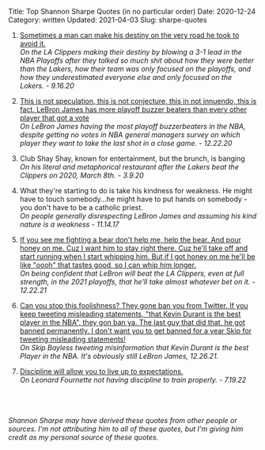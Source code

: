 Title: Top Shannon Sharpe Quotes (in no particular order)
Date: 2020-12-24
Category: written
Updated: 2021-04-03
Slug: sharpe-quotes

1. <a href="https://www.youtube.com/watch?v=A-ynOpt2VXw&t=256s" target="_blank">Sometimes a man can make his destiny on the very road he took to avoid it.</a><br>
	_On the LA Clippers making their destiny by blowing a 3-1 lead in the NBA Playoffs after they talked so much shit about how they were better than the Lakers, how their team was only focused on the playoffs, and how they underestimated everyone else and only focused on the Lokers. - 9.16.20_ 

1. <a href="https://youtu.be/AwjnTYThz54?t=14" target="_blank">This is not speculation, this is not conjecture, this in not innuendo, this is fact. LeBron James has more playoff buzzer beaters than every other player that got a vote</a><br>
	_On LeBron James having the most playoff buzzerbeaters in the NBA, despite getting no votes in NBA general managers survey on which player they want to take the last shot in a close game. - 12.22.20_ 
 
4. Club Shay Shay, known for entertainment, but the brunch, is banging<br>
	_On his literal and metaphorical restaurant after the Lakers beat the Clippers on 2020, March 8th. - 3.9.20_

5. What they're starting to do is take his kindness for weakness. He might have to touch somebody...he might have to put hands on somebody - you don't have to be a catholic priest.<br>
	_On people generally disrespecting LeBron James and assuming his kind nature is a weakness  - 11.14.17_

1. <a href="https://youtu.be/6-00hORvE_0?t=1218" target="_blank"> If you see me fighting a bear don't help me, help the bear. And pour honey on me. Cuz I want him to stay right there. Cuz he'll take off and start running when I start whipping him. But if I got honey on me he'll be like "oooh" that tastes good, so I can whip him longer.</a><br>
	_On being confident that LeBron will beat the LA Clippers, even at full strength, in the 2021 playoffs, that he'll take almost whatever bet on it. - 12.22.21_

1. <a href="https://youtu.be/EVK8Fb8W7Cw?t=255" target="_blank">Can you stop this foolishness? They gone ban you from Twitter. If you keep tweeting misleading statements, "that Kevin Durant is the best player in the NBA", they gon ban ya. The last guy that did that, he got banned permanently. I don't want you to get banned for a year Skip for tweeting misleading statements!</a><br>
	_On Skip Bayless tweeting misinformation that Kevin Durant is the best Player in the NBA. It's obviously still LeBron James, 12.26.21._

1. <a href="https://youtu.be/-6mVloLOBKM" target="_blank">Discipline will allow you to live up to expectations.</a><br>
	_On Leonard Fournette not having discipline to train properly. - 7.19.22_

<br><br><br>
_Shannon Sharpe may have derived these quotes from other people or sources. I'm not attributing him to all of these quotes, but I'm giving him credit as my personal source of these quotes._
